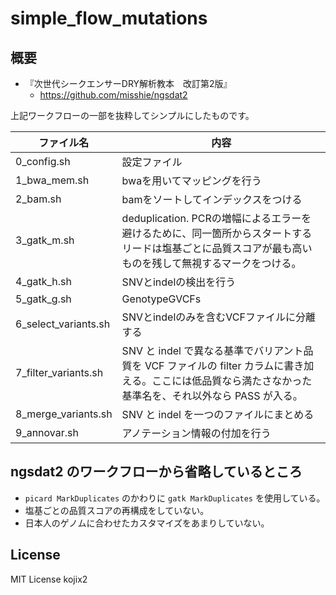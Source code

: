 # simple_flow_mutations

## 概要

* 『次世代シークエンサーDRY解析教本　改訂第2版』
  * https://github.com/misshie/ngsdat2

上記ワークフローの一部を抜粋してシンプルにしたものです。

|ファイル名    | 内容                                                          |
|--------------|---------------------------------------------------------------|
| 0_config.sh  | 設定ファイル                                                  |
| 1_bwa_mem.sh | bwaを用いてマッピングを行う                                   |
| 2_bam.sh     | bamをソートしてインデックスをつける                           |
| 3_gatk_m.sh  | deduplication. PCRの増幅によるエラーを避けるために、同一箇所からスタートするリードは塩基ごとに品質スコアが最も高いものを残して無視するマークをつける。|
| 4_gatk_h.sh  | SNVとindelの検出を行う                                        |
| 5_gatk_g.sh  | GenotypeGVCFs                                                 |
| 6_select_variants.sh | SNVとindelのみを含むVCFファイルに分離する             |
| 7_filter_variants.sh | SNV と indel で異なる基準でバリアント品質を VCF ファイルの filter カラムに書き加える。ここには低品質なら満たさなかった基準名を、それ以外なら PASS が入る。|
| 8_merge_variants.sh  | SNV と indel を一つのファイルにまとめる               |
| 9_annovar.sh | アノテーション情報の付加を行う                                |

## ngsdat2 のワークフローから省略しているところ

* `picard MarkDuplicates` のかわりに `gatk MarkDuplicates` を使用している。
* 塩基ごとの品質スコアの再構成をしていない。
* 日本人のゲノムに合わせたカスタマイズをあまりしていない。

## License

MIT License
kojix2
